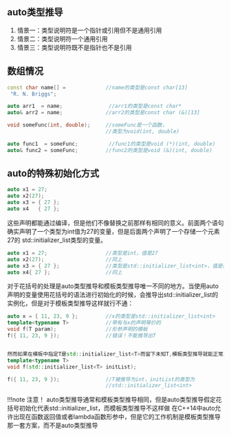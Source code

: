 
## auto类型推导

1. 情景一：类型说明符是一个指针或引用但不是通用引用
2. 情景二：类型说明符一个通用引用
3. 情景三：类型说明符既不是指针也不是引用

## 数组情况
```cpp
const char name[] =             //name的类型是const char[13]
 "R. N. Briggs";

auto arr1  = name;               //arr1的类型是const char*
auto& arr2 = name;              //arr2的类型是const char (&)[13]

void someFunc(int, double);     //someFunc是一个函数，
                                //类型为void(int, double)

auto func1  = someFunc;          //func1的类型是void (*)(int, double)
auto& func2 = someFunc;         //func2的类型是void (&)(int, double)
```

## auto的特殊初始化方式
```cpp
auto x1 = 27;
auto x2(27);
auto x3 = { 27 };
auto x4   { 27 };
```
这些声明都能通过编译，但是他们不像替换之前那样有相同的意义。前面两个语句确实声明了一个类型为int值为27的变量，但是后面两个声明了一个存储一个元素27的 std::initializer_list<int>类型的变量。

```cpp
auto x1 = 27;                   //类型是int，值是27
auto x2(27);                    //同上
auto x3 = { 27 };               //类型是std::initializer_list<int>，值是{ 27 }
auto x4{ 27 };                  //同上
```

对于花括号的处理是auto类型推导和模板类型推导唯一不同的地方。当使用auto声明的变量使用花括号的语法进行初始化的时候，会推导出std::initializer_list<T>的实例化，但是对于模板类型推导这样就行不通：

```cpp
auto x = { 11, 23, 9 };         //x的类型是std::initializer_list<int>
template<typename T>            //带有与x的声明等价的
void f(T param);                //形参声明的模板
f({ 11, 23, 9 });               //错误！不能推导出T


然而如果在模板中指定T是std::initializer_list<T>而留下未知T,模板类型推导就能正常工作：
template<typename T>
void f(std::initializer_list<T> initList);

f({ 11, 23, 9 });               //T被推导为int，initList的类型为
                                //std::initializer_list<int>
```

!!!note 注意！
auto类型推导通常和模板类型推导相同，但是auto类型推导假定花括号初始化代表std::initializer_list，而模板类型推导不这样做
在C++14中auto允许出现在函数返回值或者lambda函数形参中，但是它的工作机制是模板类型推导那一套方案，而不是auto类型推导


